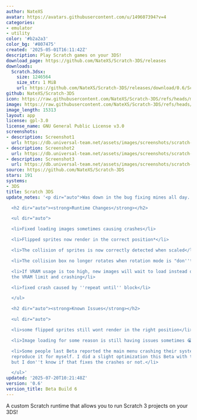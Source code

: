 ```yaml
---
author: NateXS
avatar: https://avatars.githubusercontent.com/u/149607394?v=4
categories:
- emulator
- utility
color: '#b2a2a3'
color_bg: '#807475'
created: '2025-05-01T16:11:42Z'
description: Play Scratch games on your 3DS!
download_page: https://github.com/NateXS/Scratch-3DS/releases
downloads:
  Scratch.3dsx:
    size: 1246564
    size_str: 1 MiB
    url: https://github.com/NateXS/Scratch-3DS/releases/download/0.6/Scratch.3dsx
github: NateXS/Scratch-3DS
icon: https://raw.githubusercontent.com/NateXS/Scratch-3DS/refs/heads/main/gfx/icon.png
image: https://raw.githubusercontent.com/NateXS/Scratch-3DS/refs/heads/main/gfx/logo.png
image_length: 15313
layout: app
license: gpl-3.0
license_name: GNU General Public License v3.0
screenshots:
- description: Screenshot1
  url: https://db.universal-team.net/assets/images/screenshots/scratch-3ds/screenshot1.png
- description: Screenshot2
  url: https://db.universal-team.net/assets/images/screenshots/scratch-3ds/screenshot2.png
- description: Screenshot3
  url: https://db.universal-team.net/assets/images/screenshots/scratch-3ds/screenshot3.png
source: https://github.com/NateXS/Scratch-3DS
stars: 191
systems:
- 3DS
title: Scratch 3DS
update_notes: '<p dir="auto">Was down in the bug fixing mines all day....</p>

  <h2 dir="auto"><strong>Runtime Changes</strong></h2>

  <ul dir="auto">

  <li>Fixed loading images sometimes causing crashes</li>

  <li>Flipped sprites now render in the correct position*</li>

  <li>The collision of sprites is now correctly detected when scaled</li>

  <li>The collision box no longer rotates when rotation mode is "don''t rotate"</li>

  <li>If VRAM usage is too high, new images will wait to load instead of going over
  the VRAM limit and crashing</li>

  <li>fixed crash caused by ''repeat until'' block</li>

  </ul>

  <h2 dir="auto"><strong>Known Issues</strong></h2>

  <ul dir="auto">

  <li>some flipped sprites still wont render in the right position</li>

  <li>Image loading for some reason is still having issues sometimes 😭</li>

  <li>Some people last Beta reported the main menu crashing their system, but I couldn''t
  reproduce it for myself. I did a slight optimization this Beta with text rendering,
  but I don''t know if that fixes the crashes or not.</li>

  </ul>'
updated: '2025-07-20T10:21:48Z'
version: '0.6'
version_title: Beta Build 6
---
```

A custom Scratch runtime that allows you to run Scratch 3 projects on your 3DS!